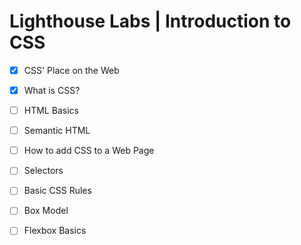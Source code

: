 # Lighthouse Labs | Introduction to CSS

* [X] CSS' Place on the Web
* [X] What is CSS?
* [ ] HTML Basics
* [ ] Semantic HTML
* [ ] How to add CSS to a Web Page
* [ ] Selectors
* [ ] Basic CSS Rules
* [ ] Box Model
* [ ] Flexbox Basics


